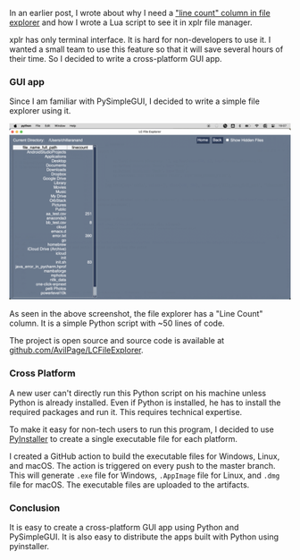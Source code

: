 <!--
.. title: Cross Platform File Explorer in 50 lines of code
.. slug: cross-platform-file-explorer-in-50-lines-of-code
.. date: 2024-01-27 17:59:05 UTC+05:30
.. tags: python, automation
.. category: 
.. link: 
.. description: How show line count column in custom file manager in 50 lines of code.
.. type: text
-->

In an earlier post, I wrote about why I need a ["line count" column in file explorer](/2023/11/add-column-for-row-count-in-file-manager.html) and how I wrote a Lua script to see it in xplr file manager.

xplr has only terminal interface. It is hard for non-developers to use it. I wanted a small team to use this feature so that it will save several hours of their time. So I decided to write a cross-platform GUI app.


### GUI app

Since I am familiar with PySimpleGUI, I decided to write a simple file explorer using it. 

![Cross Platform File Explorer](/images/lc_file_explorer.png)

As seen in the above screenshot, the file explorer has a "Line Count" column. It is a simple Python script with ~50 lines of code. 

The project is open source and source code is available at [github.com/AvilPage/LCFileExplorer](https://github.com/avilpage/lcfileexplorer).


### Cross Platform

A new user can't directly run this Python script on his machine unless Python is already installed. Even if Python is installed, he has to install the required packages and run it. This requires technical expertise.

To make it easy for non-tech users to run this program, I decided to use [PyInstaller](https://www.pyinstaller.org/) to create a single executable file for each platform.

I created a GitHub action to build the executable files for Windows, Linux, and macOS. The action is triggered on every push to the master branch. This will generate `.exe` file for Windows, `.AppImage` file for Linux, and `.dmg` file for macOS. The executable files are uploaded to the artifacts.


### Conclusion

It is easy to create a cross-platform GUI app using Python and PySimpleGUI. It is also easy to distribute the apps built with Python using pyinstaller.
